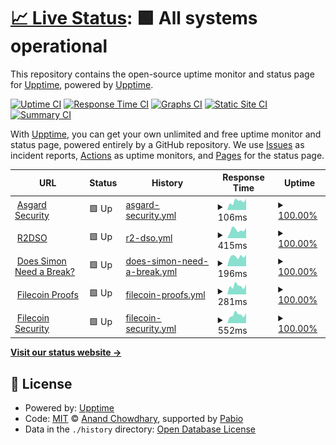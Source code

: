 # [📈 Live Status](https://upptime.github.io/upptime): <!--live status--> **🟩 All systems operational**

This repository contains the open-source uptime monitor and status page for [Upptime](https://upptime.js.org), powered by [Upptime](https://github.com/upptime/upptime).

[![Uptime CI](https://github.com/relotnek/asgarduptime/workflows/Uptime%20CI/badge.svg)](https://github.com/relotnek/asgarduptime/actions?query=workflow%3A%22Uptime+CI%22)
[![Response Time CI](https://github.com/relotnek/asgarduptime/workflows/Response%20Time%20CI/badge.svg)](https://github.com/relotnek/asgarduptime/actions?query=workflow%3A%22Response+Time+CI%22)
[![Graphs CI](https://github.com/relotnek/asgarduptime/workflows/Graphs%20CI/badge.svg)](https://github.com/relotnek/asgarduptime/actions?query=workflow%3A%22Graphs+CI%22)
[![Static Site CI](https://github.com/relotnek/asgarduptime/workflows/Static%20Site%20CI/badge.svg)](https://github.com/relotnek/asgarduptime/actions?query=workflow%3A%22Static+Site+CI%22)
[![Summary CI](https://github.com/relotnek/asgarduptime/workflows/Summary%20CI/badge.svg)](https://github.com/relotnek/asgarduptime/actions?query=workflow%3A%22Summary+CI%22)

With [Upptime](https://upptime.js.org), you can get your own unlimited and free uptime monitor and status page, powered entirely by a GitHub repository. We use [Issues](https://github.com/upptime/upptime/issues) as incident reports, [Actions](https://github.com/relotnek/asgarduptime/actions) as uptime monitors, and [Pages](https://upptime.github.io/upptime) for the status page.

<!--start: status pages-->
<!-- This summary is generated by Upptime (https://github.com/upptime/upptime) -->
<!-- Do not edit this manually, your changes will be overwritten -->
<!-- prettier-ignore -->
| URL | Status | History | Response Time | Uptime |
| --- | ------ | ------- | ------------- | ------ |
| <img alt="" src="https://icons.duckduckgo.com/ip3/www.asgardsec.com.ico" height="13"> [Asgard Security](https://www.asgardsec.com) | 🟩 Up | [asgard-security.yml](https://github.com/relotnek/asgarduptime/commits/HEAD/history/asgard-security.yml) | <details><summary><img alt="Response time graph" src="./graphs/asgard-security/response-time-week.png" height="20"> 106ms</summary><br><a href="https://relotnek.github.io/asgarduptime/history/asgard-security"><img alt="Response time 119" src="https://img.shields.io/endpoint?url=https%3A%2F%2Fraw.githubusercontent.com%2Frelotnek%2Fasgarduptime%2FHEAD%2Fapi%2Fasgard-security%2Fresponse-time.json"></a><br><a href="https://relotnek.github.io/asgarduptime/history/asgard-security"><img alt="24-hour response time 62" src="https://img.shields.io/endpoint?url=https%3A%2F%2Fraw.githubusercontent.com%2Frelotnek%2Fasgarduptime%2FHEAD%2Fapi%2Fasgard-security%2Fresponse-time-day.json"></a><br><a href="https://relotnek.github.io/asgarduptime/history/asgard-security"><img alt="7-day response time 106" src="https://img.shields.io/endpoint?url=https%3A%2F%2Fraw.githubusercontent.com%2Frelotnek%2Fasgarduptime%2FHEAD%2Fapi%2Fasgard-security%2Fresponse-time-week.json"></a><br><a href="https://relotnek.github.io/asgarduptime/history/asgard-security"><img alt="30-day response time 123" src="https://img.shields.io/endpoint?url=https%3A%2F%2Fraw.githubusercontent.com%2Frelotnek%2Fasgarduptime%2FHEAD%2Fapi%2Fasgard-security%2Fresponse-time-month.json"></a><br><a href="https://relotnek.github.io/asgarduptime/history/asgard-security"><img alt="1-year response time 119" src="https://img.shields.io/endpoint?url=https%3A%2F%2Fraw.githubusercontent.com%2Frelotnek%2Fasgarduptime%2FHEAD%2Fapi%2Fasgard-security%2Fresponse-time-year.json"></a></details> | <details><summary><a href="https://relotnek.github.io/asgarduptime/history/asgard-security">100.00%</a></summary><a href="https://relotnek.github.io/asgarduptime/history/asgard-security"><img alt="All-time uptime 100.00%" src="https://img.shields.io/endpoint?url=https%3A%2F%2Fraw.githubusercontent.com%2Frelotnek%2Fasgarduptime%2FHEAD%2Fapi%2Fasgard-security%2Fuptime.json"></a><br><a href="https://relotnek.github.io/asgarduptime/history/asgard-security"><img alt="24-hour uptime 100.00%" src="https://img.shields.io/endpoint?url=https%3A%2F%2Fraw.githubusercontent.com%2Frelotnek%2Fasgarduptime%2FHEAD%2Fapi%2Fasgard-security%2Fuptime-day.json"></a><br><a href="https://relotnek.github.io/asgarduptime/history/asgard-security"><img alt="7-day uptime 100.00%" src="https://img.shields.io/endpoint?url=https%3A%2F%2Fraw.githubusercontent.com%2Frelotnek%2Fasgarduptime%2FHEAD%2Fapi%2Fasgard-security%2Fuptime-week.json"></a><br><a href="https://relotnek.github.io/asgarduptime/history/asgard-security"><img alt="30-day uptime 100.00%" src="https://img.shields.io/endpoint?url=https%3A%2F%2Fraw.githubusercontent.com%2Frelotnek%2Fasgarduptime%2FHEAD%2Fapi%2Fasgard-security%2Fuptime-month.json"></a><br><a href="https://relotnek.github.io/asgarduptime/history/asgard-security"><img alt="1-year uptime 100.00%" src="https://img.shields.io/endpoint?url=https%3A%2F%2Fraw.githubusercontent.com%2Frelotnek%2Fasgarduptime%2FHEAD%2Fapi%2Fasgard-security%2Fuptime-year.json"></a></details>
| <img alt="" src="https://icons.duckduckgo.com/ip3/www.r2dso.com.ico" height="13"> [R2DSO](https://www.r2dso.com) | 🟩 Up | [r2-dso.yml](https://github.com/relotnek/asgarduptime/commits/HEAD/history/r2-dso.yml) | <details><summary><img alt="Response time graph" src="./graphs/r2-dso/response-time-week.png" height="20"> 415ms</summary><br><a href="https://relotnek.github.io/asgarduptime/history/r2-dso"><img alt="Response time 326" src="https://img.shields.io/endpoint?url=https%3A%2F%2Fraw.githubusercontent.com%2Frelotnek%2Fasgarduptime%2FHEAD%2Fapi%2Fr2-dso%2Fresponse-time.json"></a><br><a href="https://relotnek.github.io/asgarduptime/history/r2-dso"><img alt="24-hour response time 474" src="https://img.shields.io/endpoint?url=https%3A%2F%2Fraw.githubusercontent.com%2Frelotnek%2Fasgarduptime%2FHEAD%2Fapi%2Fr2-dso%2Fresponse-time-day.json"></a><br><a href="https://relotnek.github.io/asgarduptime/history/r2-dso"><img alt="7-day response time 415" src="https://img.shields.io/endpoint?url=https%3A%2F%2Fraw.githubusercontent.com%2Frelotnek%2Fasgarduptime%2FHEAD%2Fapi%2Fr2-dso%2Fresponse-time-week.json"></a><br><a href="https://relotnek.github.io/asgarduptime/history/r2-dso"><img alt="30-day response time 335" src="https://img.shields.io/endpoint?url=https%3A%2F%2Fraw.githubusercontent.com%2Frelotnek%2Fasgarduptime%2FHEAD%2Fapi%2Fr2-dso%2Fresponse-time-month.json"></a><br><a href="https://relotnek.github.io/asgarduptime/history/r2-dso"><img alt="1-year response time 326" src="https://img.shields.io/endpoint?url=https%3A%2F%2Fraw.githubusercontent.com%2Frelotnek%2Fasgarduptime%2FHEAD%2Fapi%2Fr2-dso%2Fresponse-time-year.json"></a></details> | <details><summary><a href="https://relotnek.github.io/asgarduptime/history/r2-dso">100.00%</a></summary><a href="https://relotnek.github.io/asgarduptime/history/r2-dso"><img alt="All-time uptime 100.00%" src="https://img.shields.io/endpoint?url=https%3A%2F%2Fraw.githubusercontent.com%2Frelotnek%2Fasgarduptime%2FHEAD%2Fapi%2Fr2-dso%2Fuptime.json"></a><br><a href="https://relotnek.github.io/asgarduptime/history/r2-dso"><img alt="24-hour uptime 100.00%" src="https://img.shields.io/endpoint?url=https%3A%2F%2Fraw.githubusercontent.com%2Frelotnek%2Fasgarduptime%2FHEAD%2Fapi%2Fr2-dso%2Fuptime-day.json"></a><br><a href="https://relotnek.github.io/asgarduptime/history/r2-dso"><img alt="7-day uptime 100.00%" src="https://img.shields.io/endpoint?url=https%3A%2F%2Fraw.githubusercontent.com%2Frelotnek%2Fasgarduptime%2FHEAD%2Fapi%2Fr2-dso%2Fuptime-week.json"></a><br><a href="https://relotnek.github.io/asgarduptime/history/r2-dso"><img alt="30-day uptime 100.00%" src="https://img.shields.io/endpoint?url=https%3A%2F%2Fraw.githubusercontent.com%2Frelotnek%2Fasgarduptime%2FHEAD%2Fapi%2Fr2-dso%2Fuptime-month.json"></a><br><a href="https://relotnek.github.io/asgarduptime/history/r2-dso"><img alt="1-year uptime 100.00%" src="https://img.shields.io/endpoint?url=https%3A%2F%2Fraw.githubusercontent.com%2Frelotnek%2Fasgarduptime%2FHEAD%2Fapi%2Fr2-dso%2Fuptime-year.json"></a></details>
| <img alt="" src="https://icons.duckduckgo.com/ip3/doessimonneedabreak.com.ico" height="13"> [Does Simon Need a Break?](http://doessimonneedabreak.com) | 🟩 Up | [does-simon-need-a-break.yml](https://github.com/relotnek/asgarduptime/commits/HEAD/history/does-simon-need-a-break.yml) | <details><summary><img alt="Response time graph" src="./graphs/does-simon-need-a-break/response-time-week.png" height="20"> 196ms</summary><br><a href="https://relotnek.github.io/asgarduptime/history/does-simon-need-a-break"><img alt="Response time 179" src="https://img.shields.io/endpoint?url=https%3A%2F%2Fraw.githubusercontent.com%2Frelotnek%2Fasgarduptime%2FHEAD%2Fapi%2Fdoes-simon-need-a-break%2Fresponse-time.json"></a><br><a href="https://relotnek.github.io/asgarduptime/history/does-simon-need-a-break"><img alt="24-hour response time 197" src="https://img.shields.io/endpoint?url=https%3A%2F%2Fraw.githubusercontent.com%2Frelotnek%2Fasgarduptime%2FHEAD%2Fapi%2Fdoes-simon-need-a-break%2Fresponse-time-day.json"></a><br><a href="https://relotnek.github.io/asgarduptime/history/does-simon-need-a-break"><img alt="7-day response time 196" src="https://img.shields.io/endpoint?url=https%3A%2F%2Fraw.githubusercontent.com%2Frelotnek%2Fasgarduptime%2FHEAD%2Fapi%2Fdoes-simon-need-a-break%2Fresponse-time-week.json"></a><br><a href="https://relotnek.github.io/asgarduptime/history/does-simon-need-a-break"><img alt="30-day response time 186" src="https://img.shields.io/endpoint?url=https%3A%2F%2Fraw.githubusercontent.com%2Frelotnek%2Fasgarduptime%2FHEAD%2Fapi%2Fdoes-simon-need-a-break%2Fresponse-time-month.json"></a><br><a href="https://relotnek.github.io/asgarduptime/history/does-simon-need-a-break"><img alt="1-year response time 179" src="https://img.shields.io/endpoint?url=https%3A%2F%2Fraw.githubusercontent.com%2Frelotnek%2Fasgarduptime%2FHEAD%2Fapi%2Fdoes-simon-need-a-break%2Fresponse-time-year.json"></a></details> | <details><summary><a href="https://relotnek.github.io/asgarduptime/history/does-simon-need-a-break">100.00%</a></summary><a href="https://relotnek.github.io/asgarduptime/history/does-simon-need-a-break"><img alt="All-time uptime 100.00%" src="https://img.shields.io/endpoint?url=https%3A%2F%2Fraw.githubusercontent.com%2Frelotnek%2Fasgarduptime%2FHEAD%2Fapi%2Fdoes-simon-need-a-break%2Fuptime.json"></a><br><a href="https://relotnek.github.io/asgarduptime/history/does-simon-need-a-break"><img alt="24-hour uptime 100.00%" src="https://img.shields.io/endpoint?url=https%3A%2F%2Fraw.githubusercontent.com%2Frelotnek%2Fasgarduptime%2FHEAD%2Fapi%2Fdoes-simon-need-a-break%2Fuptime-day.json"></a><br><a href="https://relotnek.github.io/asgarduptime/history/does-simon-need-a-break"><img alt="7-day uptime 100.00%" src="https://img.shields.io/endpoint?url=https%3A%2F%2Fraw.githubusercontent.com%2Frelotnek%2Fasgarduptime%2FHEAD%2Fapi%2Fdoes-simon-need-a-break%2Fuptime-week.json"></a><br><a href="https://relotnek.github.io/asgarduptime/history/does-simon-need-a-break"><img alt="30-day uptime 100.00%" src="https://img.shields.io/endpoint?url=https%3A%2F%2Fraw.githubusercontent.com%2Frelotnek%2Fasgarduptime%2FHEAD%2Fapi%2Fdoes-simon-need-a-break%2Fuptime-month.json"></a><br><a href="https://relotnek.github.io/asgarduptime/history/does-simon-need-a-break"><img alt="1-year uptime 100.00%" src="https://img.shields.io/endpoint?url=https%3A%2F%2Fraw.githubusercontent.com%2Frelotnek%2Fasgarduptime%2FHEAD%2Fapi%2Fdoes-simon-need-a-break%2Fuptime-year.json"></a></details>
| <img alt="" src="https://icons.duckduckgo.com/ip3/proofs.filecoin.io.ico" height="13"> [Filecoin Proofs](https://proofs.filecoin.io) | 🟩 Up | [filecoin-proofs.yml](https://github.com/relotnek/asgarduptime/commits/HEAD/history/filecoin-proofs.yml) | <details><summary><img alt="Response time graph" src="./graphs/filecoin-proofs/response-time-week.png" height="20"> 281ms</summary><br><a href="https://relotnek.github.io/asgarduptime/history/filecoin-proofs"><img alt="Response time 294" src="https://img.shields.io/endpoint?url=https%3A%2F%2Fraw.githubusercontent.com%2Frelotnek%2Fasgarduptime%2FHEAD%2Fapi%2Ffilecoin-proofs%2Fresponse-time.json"></a><br><a href="https://relotnek.github.io/asgarduptime/history/filecoin-proofs"><img alt="24-hour response time 177" src="https://img.shields.io/endpoint?url=https%3A%2F%2Fraw.githubusercontent.com%2Frelotnek%2Fasgarduptime%2FHEAD%2Fapi%2Ffilecoin-proofs%2Fresponse-time-day.json"></a><br><a href="https://relotnek.github.io/asgarduptime/history/filecoin-proofs"><img alt="7-day response time 281" src="https://img.shields.io/endpoint?url=https%3A%2F%2Fraw.githubusercontent.com%2Frelotnek%2Fasgarduptime%2FHEAD%2Fapi%2Ffilecoin-proofs%2Fresponse-time-week.json"></a><br><a href="https://relotnek.github.io/asgarduptime/history/filecoin-proofs"><img alt="30-day response time 448" src="https://img.shields.io/endpoint?url=https%3A%2F%2Fraw.githubusercontent.com%2Frelotnek%2Fasgarduptime%2FHEAD%2Fapi%2Ffilecoin-proofs%2Fresponse-time-month.json"></a><br><a href="https://relotnek.github.io/asgarduptime/history/filecoin-proofs"><img alt="1-year response time 294" src="https://img.shields.io/endpoint?url=https%3A%2F%2Fraw.githubusercontent.com%2Frelotnek%2Fasgarduptime%2FHEAD%2Fapi%2Ffilecoin-proofs%2Fresponse-time-year.json"></a></details> | <details><summary><a href="https://relotnek.github.io/asgarduptime/history/filecoin-proofs">100.00%</a></summary><a href="https://relotnek.github.io/asgarduptime/history/filecoin-proofs"><img alt="All-time uptime 99.79%" src="https://img.shields.io/endpoint?url=https%3A%2F%2Fraw.githubusercontent.com%2Frelotnek%2Fasgarduptime%2FHEAD%2Fapi%2Ffilecoin-proofs%2Fuptime.json"></a><br><a href="https://relotnek.github.io/asgarduptime/history/filecoin-proofs"><img alt="24-hour uptime 100.00%" src="https://img.shields.io/endpoint?url=https%3A%2F%2Fraw.githubusercontent.com%2Frelotnek%2Fasgarduptime%2FHEAD%2Fapi%2Ffilecoin-proofs%2Fuptime-day.json"></a><br><a href="https://relotnek.github.io/asgarduptime/history/filecoin-proofs"><img alt="7-day uptime 100.00%" src="https://img.shields.io/endpoint?url=https%3A%2F%2Fraw.githubusercontent.com%2Frelotnek%2Fasgarduptime%2FHEAD%2Fapi%2Ffilecoin-proofs%2Fuptime-week.json"></a><br><a href="https://relotnek.github.io/asgarduptime/history/filecoin-proofs"><img alt="30-day uptime 99.88%" src="https://img.shields.io/endpoint?url=https%3A%2F%2Fraw.githubusercontent.com%2Frelotnek%2Fasgarduptime%2FHEAD%2Fapi%2Ffilecoin-proofs%2Fuptime-month.json"></a><br><a href="https://relotnek.github.io/asgarduptime/history/filecoin-proofs"><img alt="1-year uptime 99.79%" src="https://img.shields.io/endpoint?url=https%3A%2F%2Fraw.githubusercontent.com%2Frelotnek%2Fasgarduptime%2FHEAD%2Fapi%2Ffilecoin-proofs%2Fuptime-year.json"></a></details>
| <img alt="" src="https://icons.duckduckgo.com/ip3/security.filecoin.io.ico" height="13"> [Filecoin Security](https://security.filecoin.io) | 🟩 Up | [filecoin-security.yml](https://github.com/relotnek/asgarduptime/commits/HEAD/history/filecoin-security.yml) | <details><summary><img alt="Response time graph" src="./graphs/filecoin-security/response-time-week.png" height="20"> 552ms</summary><br><a href="https://relotnek.github.io/asgarduptime/history/filecoin-security"><img alt="Response time 511" src="https://img.shields.io/endpoint?url=https%3A%2F%2Fraw.githubusercontent.com%2Frelotnek%2Fasgarduptime%2FHEAD%2Fapi%2Ffilecoin-security%2Fresponse-time.json"></a><br><a href="https://relotnek.github.io/asgarduptime/history/filecoin-security"><img alt="24-hour response time 521" src="https://img.shields.io/endpoint?url=https%3A%2F%2Fraw.githubusercontent.com%2Frelotnek%2Fasgarduptime%2FHEAD%2Fapi%2Ffilecoin-security%2Fresponse-time-day.json"></a><br><a href="https://relotnek.github.io/asgarduptime/history/filecoin-security"><img alt="7-day response time 552" src="https://img.shields.io/endpoint?url=https%3A%2F%2Fraw.githubusercontent.com%2Frelotnek%2Fasgarduptime%2FHEAD%2Fapi%2Ffilecoin-security%2Fresponse-time-week.json"></a><br><a href="https://relotnek.github.io/asgarduptime/history/filecoin-security"><img alt="30-day response time 648" src="https://img.shields.io/endpoint?url=https%3A%2F%2Fraw.githubusercontent.com%2Frelotnek%2Fasgarduptime%2FHEAD%2Fapi%2Ffilecoin-security%2Fresponse-time-month.json"></a><br><a href="https://relotnek.github.io/asgarduptime/history/filecoin-security"><img alt="1-year response time 511" src="https://img.shields.io/endpoint?url=https%3A%2F%2Fraw.githubusercontent.com%2Frelotnek%2Fasgarduptime%2FHEAD%2Fapi%2Ffilecoin-security%2Fresponse-time-year.json"></a></details> | <details><summary><a href="https://relotnek.github.io/asgarduptime/history/filecoin-security">100.00%</a></summary><a href="https://relotnek.github.io/asgarduptime/history/filecoin-security"><img alt="All-time uptime 99.96%" src="https://img.shields.io/endpoint?url=https%3A%2F%2Fraw.githubusercontent.com%2Frelotnek%2Fasgarduptime%2FHEAD%2Fapi%2Ffilecoin-security%2Fuptime.json"></a><br><a href="https://relotnek.github.io/asgarduptime/history/filecoin-security"><img alt="24-hour uptime 100.00%" src="https://img.shields.io/endpoint?url=https%3A%2F%2Fraw.githubusercontent.com%2Frelotnek%2Fasgarduptime%2FHEAD%2Fapi%2Ffilecoin-security%2Fuptime-day.json"></a><br><a href="https://relotnek.github.io/asgarduptime/history/filecoin-security"><img alt="7-day uptime 100.00%" src="https://img.shields.io/endpoint?url=https%3A%2F%2Fraw.githubusercontent.com%2Frelotnek%2Fasgarduptime%2FHEAD%2Fapi%2Ffilecoin-security%2Fuptime-week.json"></a><br><a href="https://relotnek.github.io/asgarduptime/history/filecoin-security"><img alt="30-day uptime 99.97%" src="https://img.shields.io/endpoint?url=https%3A%2F%2Fraw.githubusercontent.com%2Frelotnek%2Fasgarduptime%2FHEAD%2Fapi%2Ffilecoin-security%2Fuptime-month.json"></a><br><a href="https://relotnek.github.io/asgarduptime/history/filecoin-security"><img alt="1-year uptime 99.96%" src="https://img.shields.io/endpoint?url=https%3A%2F%2Fraw.githubusercontent.com%2Frelotnek%2Fasgarduptime%2FHEAD%2Fapi%2Ffilecoin-security%2Fuptime-year.json"></a></details>

<!--end: status pages-->

[**Visit our status website →**](https://relotnek.github.io/asgarduptime)

## 📄 License

- Powered by: [Upptime](https://github.com/upptime/upptime)
- Code: [MIT](./LICENSE) © [Anand Chowdhary](https://anandchowdhary.com), supported by [Pabio](https://pabio.com)
- Data in the `./history` directory: [Open Database License](https://opendatacommons.org/licenses/odbl/1-0/)
